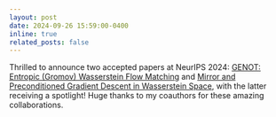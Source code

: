```yaml
---
layout: post
date: 2024-09-26 15:59:00-0400
inline: true
related_posts: false
---
```


Thrilled to announce two accepted papers at NeurIPS 2024: [GENOT: Entropic (Gromov) Wasserstein Flow Matching](https://arxiv.org/abs/2407.07829) and [Mirror and Preconditioned Gradient Descent in Wasserstein Space](https://arxiv.org/pdf/2406.08938), with the latter receiving a spotlight! Huge thanks to my coauthors for these amazing collaborations.
